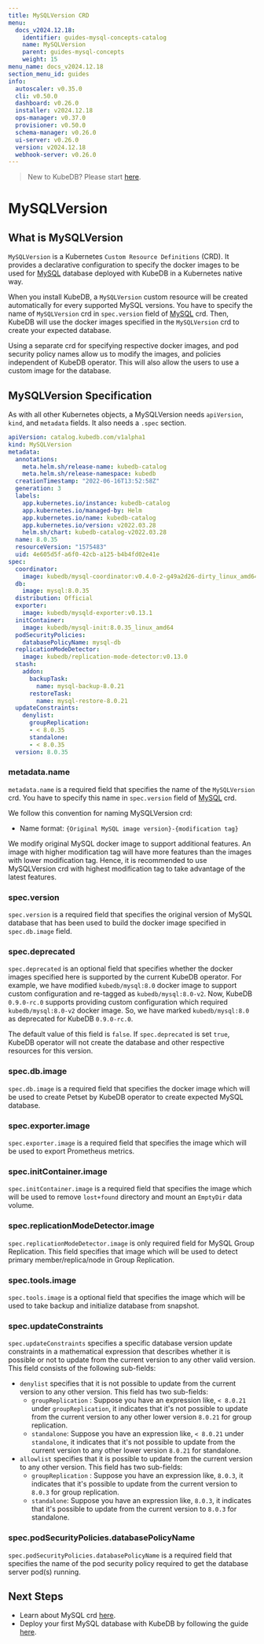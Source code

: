 ```yaml
---
title: MySQLVersion CRD
menu:
  docs_v2024.12.18:
    identifier: guides-mysql-concepts-catalog
    name: MySQLVersion
    parent: guides-mysql-concepts
    weight: 15
menu_name: docs_v2024.12.18
section_menu_id: guides
info:
  autoscaler: v0.35.0
  cli: v0.50.0
  dashboard: v0.26.0
  installer: v2024.12.18
  ops-manager: v0.37.0
  provisioner: v0.50.0
  schema-manager: v0.26.0
  ui-server: v0.26.0
  version: v2024.12.18
  webhook-server: v0.26.0
---
```


> New to KubeDB? Please start [here](/docs/v2024.12.18/README).

# MySQLVersion

## What is MySQLVersion

`MySQLVersion` is a Kubernetes `Custom Resource Definitions` (CRD). It provides a declarative configuration to specify the docker images to be used for [MySQL](https://www.mysql.com) database deployed with KubeDB in a Kubernetes native way.

When you install KubeDB, a `MySQLVersion` custom resource will be created automatically for every supported MySQL versions. You have to specify the name of `MySQLVersion` crd in `spec.version` field of [MySQL](/docs/v2024.12.18/guides/mysql/concepts/catalog/) crd. Then, KubeDB will use the docker images specified in the `MySQLVersion` crd to create your expected database.

Using a separate crd for specifying respective docker images, and pod security policy names allow us to modify the images, and policies independent of KubeDB operator.  This will also allow the users to use a custom image for the database.

## MySQLVersion Specification

As with all other Kubernetes objects, a MySQLVersion needs `apiVersion`, `kind`, and `metadata` fields. It also needs a `.spec` section.

```yaml
apiVersion: catalog.kubedb.com/v1alpha1
kind: MySQLVersion
metadata:
  annotations:
    meta.helm.sh/release-name: kubedb-catalog
    meta.helm.sh/release-namespace: kubedb
  creationTimestamp: "2022-06-16T13:52:58Z"
  generation: 3
  labels:
    app.kubernetes.io/instance: kubedb-catalog
    app.kubernetes.io/managed-by: Helm
    app.kubernetes.io/name: kubedb-catalog
    app.kubernetes.io/version: v2022.03.28
    helm.sh/chart: kubedb-catalog-v2022.03.28
  name: 8.0.35
  resourceVersion: "1575483"
  uid: 4e605d5f-a6f0-42cb-a125-b4b4fd02e41e
spec:
  coordinator:
    image: kubedb/mysql-coordinator:v0.4.0-2-g49a2d26-dirty_linux_amd64
  db:
    image: mysql:8.0.35
  distribution: Official
  exporter:
    image: kubedb/mysqld-exporter:v0.13.1
  initContainer:
    image: kubedb/mysql-init:8.0.35_linux_amd64
  podSecurityPolicies:
    databasePolicyName: mysql-db
  replicationModeDetector:
    image: kubedb/replication-mode-detector:v0.13.0
  stash:
    addon:
      backupTask:
        name: mysql-backup-8.0.21
      restoreTask:
        name: mysql-restore-8.0.21
  updateConstraints:
    denylist:
      groupReplication:
      - < 8.0.35
      standalone:
      - < 8.0.35
  version: 8.0.35
```

### metadata.name

`metadata.name` is a required field that specifies the name of the `MySQLVersion` crd. You have to specify this name in `spec.version` field of [MySQL](/docs/v2024.12.18/guides/mysql/concepts/database/) crd.

We follow this convention for naming MySQLVersion crd:

- Name format: `{Original MySQL image version}-{modification tag}`

We modify original MySQL docker image to support additional features. An image with higher modification tag will have more features than the images with lower modification tag. Hence, it is recommended to use MySQLVersion crd with highest modification tag to take advantage of the latest features.

### spec.version

`spec.version` is a required field that specifies the original version of MySQL database that has been used to build the docker image specified in `spec.db.image` field.

### spec.deprecated

`spec.deprecated` is an optional field that specifies whether the docker images specified here is supported by the current KubeDB operator. For example, we have modified `kubedb/mysql:8.0` docker image to support custom configuration and re-tagged as `kubedb/mysql:8.0-v2`. Now, KubeDB `0.9.0-rc.0` supports providing custom configuration which required `kubedb/mysql:8.0-v2` docker image. So, we have marked `kubedb/mysql:8.0` as deprecated for KubeDB `0.9.0-rc.0`.

The default value of this field is `false`. If `spec.deprecated` is set `true`, KubeDB operator will not create the database and other respective resources for this version.

### spec.db.image

`spec.db.image` is a required field that specifies the docker image which will be used to create Petset by KubeDB operator to create expected MySQL database.

### spec.exporter.image

`spec.exporter.image` is a required field that specifies the image which will be used to export Prometheus metrics.

### spec.initContainer.image

`spec.initContainer.image` is a required field that specifies the image which will be used to remove `lost+found` directory and mount an `EmptyDir` data volume.

### spec.replicationModeDetector.image

`spec.replicationModeDetector.image` is only required field for MySQL Group Replication. This field specifies that image which will be used to detect primary member/replica/node in Group Replication.

### spec.tools.image

`spec.tools.image` is a optional field that specifies the image which will be used to take backup and initialize database from snapshot.

### spec.updateConstraints

`spec.updateConstraints` specifies a specific database version update constraints in a mathematical expression that describes whether it is possible or not to update from the current version to any other valid version. This field consists of the following sub-fields:

- `denylist` specifies that it is not possible to update from the current version to any other version. This field has two sub-fields:
  - `groupReplication` : Suppose you have an expression like, `< 8.0.21` under `groupReplication`, it indicates that it's not possible to update from the current version to any other lower version `8.0.21` for group replication.
  - `standalone`: Suppose you have an expression like, `< 8.0.21` under `standalone`, it indicates that it's not possible to update from the current version to any other lower version `8.0.21` for standalone.
- `allowlist` specifies that it is possible to update from the current version to any other version. This field has two sub-fields:
  - `groupReplication` : Suppose you have an expression like, `8.0.3`, it indicates that it's possible to update from the current version to `8.0.3` for group replication.
  - `standalone`: Suppose you have an expression like, `8.0.3`, it indicates that it's possible to update from the current version to `8.0.3` for standalone.

### spec.podSecurityPolicies.databasePolicyName

`spec.podSecurityPolicies.databasePolicyName` is a required field that specifies the name of the pod security policy required to get the database server pod(s) running.

## Next Steps

- Learn about MySQL crd [here](/docs/v2024.12.18/guides/mysql/concepts/database/).
- Deploy your first MySQL database with KubeDB by following the guide [here](/docs/v2024.12.18/guides/mysql/quickstart/).
